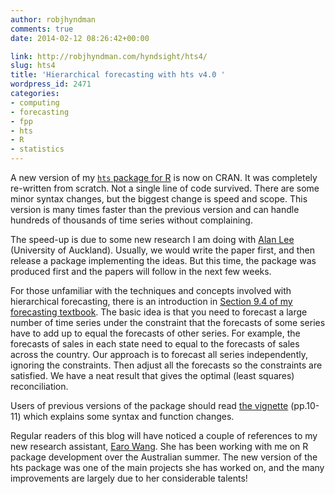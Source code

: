 ```yaml
---
author: robjhyndman
comments: true
date: 2014-02-12 08:26:42+00:00

link: http://robjhyndman.com/hyndsight/hts4/
slug: hts4
title: 'Hierarchical forecasting with hts v4.0 '
wordpress_id: 2471
categories:
- computing
- forecasting
- fpp
- hts
- R
- statistics
---
```


A new version of my [`hts` package for R](http://cran.r-project.org/web/packages/hts/) is now on CRAN. It was completely re-written from scratch. Not a single line of code survived. There are some minor syntax changes, but the biggest change is speed and scope. This version is many times faster than the previous version and can handle hundreds of thousands of time series without complaining. <!-- more -->

The speed-up is due to some new research I am doing with [Alan Lee](https://www.stat.auckland.ac.nz/showperson?firstname=Alan&surname=Lee) (University of Auckland). Usually, we would write the paper first, and then release a package implementing the ideas. But this time, the package was produced first and the papers will follow in the next few weeks.

For those unfamiliar with the techniques and concepts involved with hierarchical forecasting, there is an introduction in [Section 9.4 of my forecasting textbook](http://www.otexts.org/fpp/9/4). The basic idea is that you need to forecast a large number of time series under the constraint that the forecasts of some series have to add up to equal the forecasts of other series. For example, the forecasts of sales in each state need to equal to the forecasts of sales across the country. Our approach is to forecast all series independently, ignoring the constraints. Then adjust all the forecasts so the constraints are satisfied. We have a neat result that gives the optimal (least squares) reconciliation.

Users of previous versions of the package should read [the vignette](http://cran.r-project.org/web/packages/hts/vignettes/hts.pdf) (pp.10-11) which explains some syntax and function changes.

Regular readers of this blog will have noticed a couple of references to my new research assistant, [Earo Wang](http://earo.me). She has been working with me on R package development over the Australian summer. The new version of the hts package was one of the main projects she has worked on, and the many improvements are largely due to her considerable talents!
